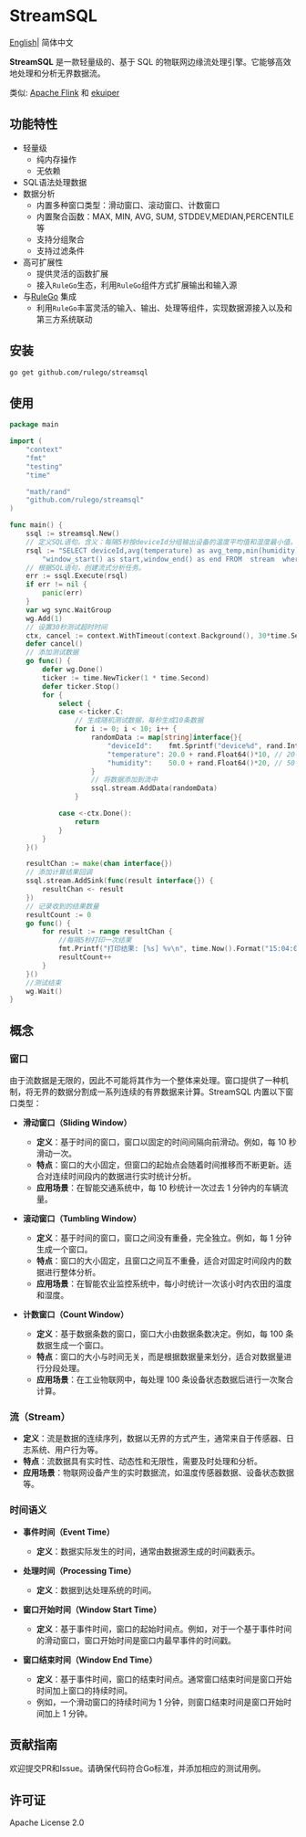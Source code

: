 # StreamSQL

[English](README.md)| 简体中文

**StreamSQL** 是一款轻量级的、基于 SQL 的物联网边缘流处理引擎。它能够高效地处理和分析无界数据流。

类似: [Apache Flink](https://flink.apache.org/) 和 [ekuiper](https://ekuiper.org/)

## 功能特性

- 轻量级
  - 纯内存操作
  - 无依赖
- SQL语法处理数据
- 数据分析
  - 内置多种窗口类型：滑动窗口、滚动窗口、计数窗口
  - 内置聚合函数：MAX, MIN, AVG, SUM, STDDEV,MEDIAN,PERCENTILE等
  - 支持分组聚合
  - 支持过滤条件
- 高可扩展性
  - 提供灵活的函数扩展
  - 接入`RuleGo`生态，利用`RuleGo`组件方式扩展输出和输入源
- 与[RuleGo](https://gitee.com/rulego/rulego) 集成
  - 利用`RuleGo`丰富灵活的输入、输出、处理等组件，实现数据源接入以及和第三方系统联动

## 安装

```bash
go get github.com/rulego/streamsql
```

## 使用

```go
package main

import (
	"context"
	"fmt"
	"testing"
	"time"

	"math/rand"
	"github.com/rulego/streamsql"
)

func main() {
	ssql := streamsql.New()
	// 定义SQL语句。含义：每隔5秒按deviceId分组输出设备的温度平均值和湿度最小值。
	rsql := "SELECT deviceId,avg(temperature) as avg_temp,min(humidity) as min_humidity ," +
		"window_start() as start,window_end() as end FROM  stream  where deviceId!='device3' group by deviceId,TumblingWindow('5s')"
	// 根据SQL语句，创建流式分析任务。
	err := ssql.Execute(rsql)
	if err != nil {
		panic(err)
	}
	var wg sync.WaitGroup
	wg.Add(1)
	// 设置30秒测试超时时间
	ctx, cancel := context.WithTimeout(context.Background(), 30*time.Second)
	defer cancel()
	// 添加测试数据
	go func() {
		defer wg.Done()
		ticker := time.NewTicker(1 * time.Second)
		defer ticker.Stop()
		for {
			select {
			case <-ticker.C:
				// 生成随机测试数据，每秒生成10条数据
				for i := 0; i < 10; i++ {
					randomData := map[string]interface{}{
						"deviceId":    fmt.Sprintf("device%d", rand.Intn(2)+1),
						"temperature": 20.0 + rand.Float64()*10, // 20-30度之间
						"humidity":    50.0 + rand.Float64()*20, // 50-70%湿度
					}
					// 将数据添加到流中
					ssql.stream.AddData(randomData)
				}

			case <-ctx.Done():
				return
			}
		}
	}()

	resultChan := make(chan interface{})
	// 添加计算结果回调
	ssql.stream.AddSink(func(result interface{}) {
		resultChan <- result
	})
	// 记录收到的结果数量
	resultCount := 0
	go func() {
		for result := range resultChan {
			//每隔5秒打印一次结果
			fmt.Printf("打印结果: [%s] %v\n", time.Now().Format("15:04:05.000"), result)
			resultCount++
		}
	}()
    //测试结束
	wg.Wait()
}
```

## 概念

### 窗口

由于流数据是无限的，因此不可能将其作为一个整体来处理。窗口提供了一种机制，将无界的数据分割成一系列连续的有界数据来计算。StreamSQL 内置以下窗口类型：

- **滑动窗口（Sliding Window）**
  - **定义**：基于时间的窗口，窗口以固定的时间间隔向前滑动。例如，每 10 秒滑动一次。
  - **特点**：窗口的大小固定，但窗口的起始点会随着时间推移而不断更新。适合对连续时间段内的数据进行实时统计分析。
  - **应用场景**：在智能交通系统中，每 10 秒统计一次过去 1 分钟内的车辆流量。

- **滚动窗口（Tumbling Window）**
  - **定义**：基于时间的窗口，窗口之间没有重叠，完全独立。例如，每 1 分钟生成一个窗口。
  - **特点**：窗口的大小固定，且窗口之间互不重叠，适合对固定时间段内的数据进行整体分析。
  - **应用场景**：在智能农业监控系统中，每小时统计一次该小时内农田的温度和湿度。

- **计数窗口（Count Window）**
  - **定义**：基于数据条数的窗口，窗口大小由数据条数决定。例如，每 100 条数据生成一个窗口。
  - **特点**：窗口的大小与时间无关，而是根据数据量来划分，适合对数据量进行分段处理。
  - **应用场景**：在工业物联网中，每处理 100 条设备状态数据后进行一次聚合计算。

### 流（Stream）

- **定义**：流是数据的连续序列，数据以无界的方式产生，通常来自于传感器、日志系统、用户行为等。
- **特点**：流数据具有实时性、动态性和无限性，需要及时处理和分析。
- **应用场景**：物联网设备产生的实时数据流，如温度传感器数据、设备状态数据等。

### 时间语义

- **事件时间（Event Time）**
  - **定义**：数据实际发生的时间，通常由数据源生成的时间戳表示。

- **处理时间（Processing Time）**
  - **定义**：数据到达处理系统的时间。
- **窗口开始时间（Window Start Time）**
  - **定义**：基于事件时间，窗口的起始时间点。例如，对于一个基于事件时间的滑动窗口，窗口开始时间是窗口内最早事件的时间戳。
- **窗口结束时间（Window End Time）**
  - **定义**：基于事件时间，窗口的结束时间点。通常窗口结束时间是窗口开始时间加上窗口的持续时间。
  - 例如，一个滑动窗口的持续时间为 1 分钟，则窗口结束时间是窗口开始时间加上 1 分钟。

## 贡献指南

欢迎提交PR和Issue。请确保代码符合Go标准，并添加相应的测试用例。

## 许可证

Apache License 2.0